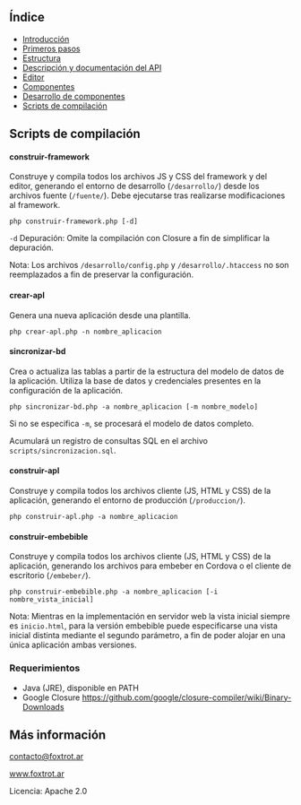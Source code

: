 ## Índice

- [Introducción](../README.md)
- [Primeros pasos](primeros-pasos.md)
- [Estructura](estructura.md)
- [Descripción y documentación del API](api.md)
- [Editor](editor.md)
- [Componentes](componentes.md)
- [Desarrollo de componentes](componentes-estructura.md)
- [Scripts de compilación](scripts.md)

## Scripts de compilación

#### construir-framework

Construye y compila todos los archivos JS y CSS del framework y del editor, generando el entorno de desarrollo (`/desarrollo/`) desde los archivos fuente (`/fuente/`). Debe ejecutarse tras realizarse modificaciones al framework.

    php construir-framework.php [-d]

`-d` Depuración: Omite la compilación con Closure a fin de simplificar la depuración.

Nota: Los archivos `/desarrollo/config.php` y `/desarrollo/.htaccess` no son reemplazados a fin de preservar la configuración.

#### crear-apl

Genera una nueva aplicación desde una plantilla.

    php crear-apl.php -n nombre_aplicacion

#### sincronizar-bd

Crea o actualiza las tablas a partir de la estructura del modelo de datos de la aplicación. Utiliza la base de datos y credenciales presentes en la configuración de la aplicación.

    php sincronizar-bd.php -a nombre_aplicacion [-m nombre_modelo]

Si no se especifica `-m`, se procesará el modelo de datos completo.

Acumulará un registro de consultas SQL en el archivo `scripts/sincronizacion.sql`.

#### construir-apl

Construye y compila todos los archivos cliente (JS, HTML y CSS) de la aplicación, generando el entorno de producción (`/produccion/`).

    php construir-apl.php -a nombre_aplicacion

#### construir-embebible

Construye y compila todos los archivos cliente (JS, HTML y CSS) de la aplicación, generando los archivos para embeber en Cordova o el cliente de escritorio (`/embeber/`).

    php construir-embebible.php -a nombre_aplicacion [-i nombre_vista_inicial]

Nota: Mientras en la implementación en servidor web la vista inicial siempre es `inicio.html`, para la versión embebible puede especificarse una vista inicial distinta mediante el segundo parámetro, a fin de poder alojar en una única aplicación ambas versiones.

### Requerimientos

- Java (JRE), disponible en PATH
- Google Closure https://github.com/google/closure-compiler/wiki/Binary-Downloads

## Más información

contacto@foxtrot.ar

www.foxtrot.ar

Licencia: Apache 2.0
